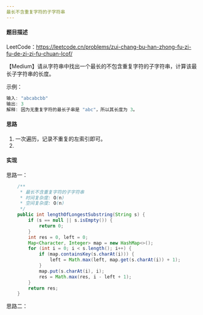 ```yaml
---
最长不含重复字符的子字符串
---
```


#### 题目描述

LeetCode：https://leetcode.cn/problems/zui-chang-bu-han-zhong-fu-zi-fu-de-zi-zi-fu-chuan-lcof/

【Medium】请从字符串中找出一个最长的不包含重复字符的子字符串，计算该最长子字符串的长度。

示例：

```java
输入: "abcabcbb"
输出: 3 
解释: 因为无重复字符的最长子串是 "abc"，所以其长度为 3。
```

#### 思路

1. 一次遍历，记录不重复的左索引即可。
2. 

#### 实现

思路一：

```java
    /**
     * 最长不含重复字符的子字符串
     * 时间复杂度: O(n)
     * 空间复杂度: O(n)
     */
    public int lengthOfLongestSubstring(String s) {
        if (s == null || s.isEmpty()) {
            return 0;
        }
        int res = 0, left = 0;
        Map<Character, Integer> map = new HashMap<>();
        for (int i = 0; i < s.length(); i++) {
            if (map.containsKey(s.charAt(i))) {
                left = Math.max(left, map.get(s.charAt(i)) + 1);
            }
            map.put(s.charAt(i), i);
            res = Math.max(res, i - left + 1);
        }
        return res;
    }
```

思路二：

```java

```

